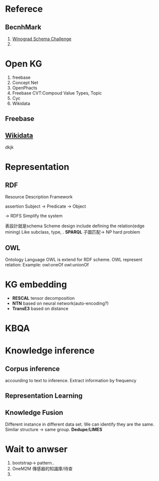 # Referece
## BecnhMark
1. [Winograd Schema Challenge](http://commonsensereasoning.org/winograd.html)
2.
# Open KG
1. freebase
2. Concept Net
3. OpenPhacts
4. Freebase
	CVT:Compoud Value Types, Topic
5. Cyc
6. Wikidata
## Freebase
## [Wikidata](https://www.wikidata.org/wiki/Wikidata:Main_Page)
dkjk


# Representation
## RDF
Resource Description Framework

assertion
Subject -> Predicate -> Object

-> RDFS
Simplify the system

表設計就是schema
Scheme design include defining the relation(edge mining) Like subclass, type, .
**SPARQL**
子圖匹配-> NP hard problem
## OWL
Ontology Language
OWL is extend for RDF scheme.
OWL represent relation:
Example:
owl:oneOf
owl:unionOf


# KG embedding
- **RESCAL** tensor decomposition
- **NTN** based on neural network(auto-encoding?)
- **TransE3** based on distance

# KBQA
# Knowledge inference
## Corpus inference
accourding to text to inference. Extract information by frequency
## Representation Learning
## Knowledge Fusion
Different instance in different data set. We can identify they are the same. Similar structure -> same group. **Dedupe**/**LIMES**

# Wait to anwser
1. bootstrap-> pattern..
2.  OneM2M 傳感器的知識庫/待查 
3. 

<!--stackedit_data:
eyJoaXN0b3J5IjpbLTE0MTEyMTUxNzYsLTg5NTA0NDk5OSwxMD
Y3NjkwOTk2LC0xNDYwOTI3ODQ0LC0xNjMzOTcwNjc4LDE1MzU2
NDc1ODcsOTc2MTAxMTQ0LDk1MDU2NTg3MSwtNjg1MTM3ODEwXX
0=
-->